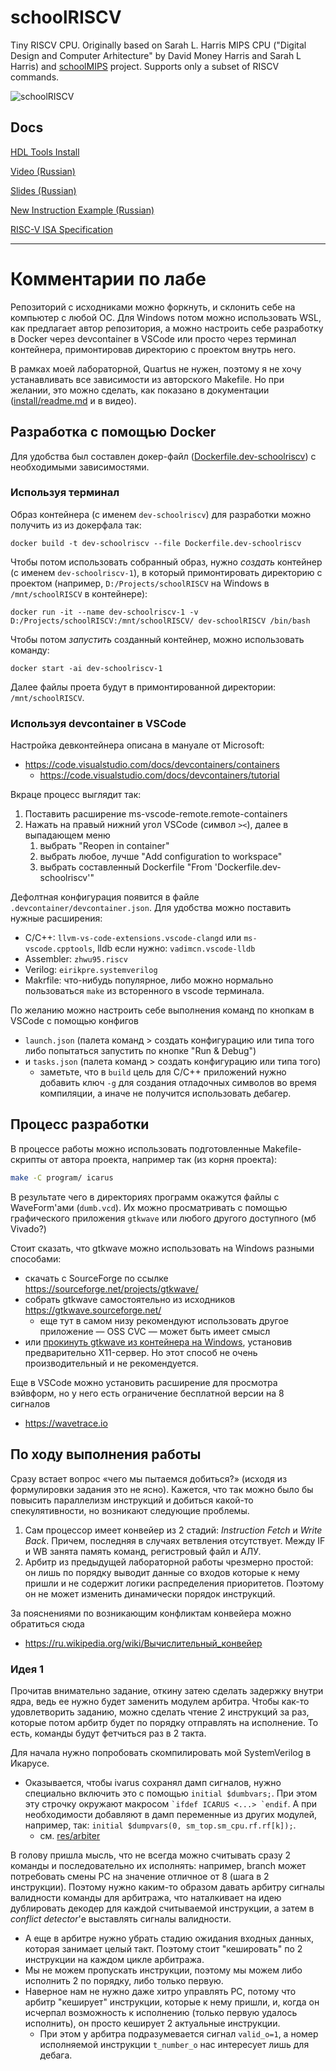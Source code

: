 # schoolRISCV

Tiny RISCV CPU. Originally based on Sarah L. Harris MIPS CPU ("Digital Design
and Computer Arhitecture" by David Money Harris and Sarah L Harris) and
[schoolMIPS](https://github.com/MIPSfpga/schoolMIPS) project. Supports only a
subset of RISCV commands.

![schoolRISCV](https://raw.githubusercontent.com/wiki/zhelnio/schoolRISCV/img/schoolRISCV.gif)

## Docs

[HDL Tools Install](install/readme.md)

[Video (Russian)](https://www.youtube.com/watch?v=w1F6aHfiuZ0&list=PL7J5ZgBGsxn6rquSuWO07kUk_YJrQnXec)

[Slides (Russian)](https://raw.githubusercontent.com/wiki/zhelnio/schoolRISCV/doc/schoolRISCV_slides_ru.pdf)

[New Instruction Example (Russian)](https://raw.githubusercontent.com/wiki/zhelnio/schoolRISCV/doc/schoolRISCV_steps_ru.pdf)

[RISC-V ISA Specification](https://raw.githubusercontent.com/wiki/zhelnio/schoolRISCV/doc/riscv-spec-20191213.pdf)


- - -

# Комментарии по лабе

Репозиторий с исходниками можно форкнуть, и склонить себе на компьютер с любой ОС.
Для Windows потом можно использовать WSL, как предлагает автор репозитория, а можно
настроить себе разработку в Docker через devcontainer в VSCode или просто через терминал 
контейнера, примонтировав директорию с проектом внутрь него.

В рамках моей лабораторной, Quartus не нужен, поэтому я не хочу устанавливать все зависимости
 из авторского Makefile. Но при желании, это можно сделать, как показано в документации 
 ([install/readme.md](./install/readme.md) и в видео).

## Разработка с помощью Docker

Для удобства был составлен докер-файл
([Dockerfile.dev-schoolriscv](./Dockerfile.dev-schoolriscv)) с необходимыми
зависимостями.

### Используя терминал

Образ контейнера (с именем `dev-schoolriscv`) для разработки можно получить из
из докерфала так:

```shell
docker build -t dev-schoolriscv --file Dockerfile.dev-schoolriscv
```

Чтобы потом использовать собранный образ, нужно *создать* контейнер (с именем
`dev-schoolriscv-1`), в который примонтировать директорию с проектом
(например, `D:/Projects/schoolRISCV` на Windows в `/mnt/schoolRISCV` в контейнере):

```shell
docker run -it --name dev-schoolriscv-1 -v D:/Projects/schoolRISCV:/mnt/schoolRISCV/ dev-schoolRISCV /bin/bash
```

Чтобы потом *запустить* созданный контейнер, можно использовать команду:

```shell
docker start -ai dev-schoolriscv-1
```

Далее файлы проета будут в примонтированной директории: `/mnt/schoolRISCV`.

### Используя devcontainer в VSCode

Настройка девконтейнера описана в мануале от Microsoft:
- https://code.visualstudio.com/docs/devcontainers/containers
    - https://code.visualstudio.com/docs/devcontainers/tutorial

Вкраце процесс выглядит так:

1. Поставить расширение ms-vscode-remote.remote-containers
2. Нажать на правый нижний угол VSCode (символ `><`), далее в выпадающем меню 
    1. выбрать "Reopen in container"
    2. выбрать любое, лучше "Add configuration to workspace"
    3. выбрать составленный Dockerfile "From 'Dockerfile.dev-schoolriscv'"

Дефолтная конфигурация появится в файле `.devcontainer/devcontainer.json`. 
Для удобства можно поставить нужные расширения:
- С/C++: `llvm-vs-code-extensions.vscode-clangd` или `ms-vscode.cpptools`, 
  lldb если нужно: `vadimcn.vscode-lldb`
- Assembler: `zhwu95.riscv`
- Verilog: `eirikpre.systemverilog`
- Makrfile: что-нибудь популярное, либо можно нормально пользоваться `make` из
  всторенного в vscode терминала.

По желанию можно настроить себе выполнения команд по кнопкам в VSCode с помощью конфигов
- `launch.json` (палета команд > создать конфигурацию или типа того либо попытаться 
  запустить по кнопке "Run & Debug")
- и `tasks.json` (палета команд > создать конфигурацию или типа того)
    - заметьте, что в `build` цель для C/C++ приложений нужно добавить ключ `-g` для 
      создания отладочных символов во время компиляции, а иначе не получится 
      использовать дебагер.

## Процесс разработки

В процессе работы можно использовать подготовленные Makefile-скрипты от автора проекта,
например так (из корня проекта):

```sh
make -C program/ icarus
```

В результате чего в директориях программ окажутся файлы с WaveForm'ами (`dumb.vcd`). 
Их можно просматривать с помощью графического приложения `gtkwave` или любого другого
доступного (мб Vivado?)

Стоит сказать, что gtkwave можно использовать на Windows разными способами:
- скачать с SourceForge по ссылке https://sourceforge.net/projects/gtkwave/
- собрать gtkwave самостоятельно из исходников https://gtkwave.sourceforge.net/
    - еще тут в самом низу рекомендуют использовать другое приложение — OSS CVC — может быть имеет смысл
- или [прокинуть gtkwave из контейнера на Windows](https://scribe.rip/@potatowagon/how-to-use-gui-apps-in-linux-docker-container-from-windows-host-485d3e1c64a3), 
  установив предварительно X11-сервер. Но этот способ не очень производительный и не рекомендуется.

Еще в VSCode можно установить расширение для просмотра вэйвформ, но у него есть ограничение бесплатной
версии на 8 сигналов
- https://wavetrace.io

## По ходу выполнения работы

Сразу встает вопрос «чего мы пытаемся добиться?» (исходя из формулировки задания это не ясно).
Кажется, что так можно было бы повысить параллелизм инструкций и добиться какой-то спекулятивности,
но возникают следующие проблемы.
1. Сам процессор имеет конвейер из 2 стадий: *Instruction Fetch* и *Write Back*.
   Причем, последняя в случаях ветвления отсутствует. Между IF и WB занята память команд, регистровый файл и АЛУ.
2. Арбитр из предыдущей лабораторной работы чрезмерно простой: он лишь по
   порядку выводит данные со входов которые к нему пришли и не содержит логики
   распределения приоритетов. Поэтому он не может изменить динамически порядок инструкций.

За пояснениями по возникающим конфликтам конвейера можно обратиться сюда
- https://ru.wikipedia.org/wiki/Вычислительный_конвейер

### Идея 1

Прочитав внимательно задание, откину затею сделать задержку внутри ядра, ведь ее нужно будет заменить модулем арбитра.
Чтобы как-то удовлетворить заданию, можно сделать чтение 2 инструкций за раз, которые потом арбитр будет по 
порядку отправлять на исполнение. То есть, команды будут фетчиться раз в 2 такта.

Для начала нужно попробовать скомпилировать мой SystemVerilog в Икарусе.
- Оказывается, чтобы ivarus сохранял дамп сигналов, нужно специально включить
это с помощью `initial $dumbvars;`. При этом эту строчку окружают макросом ``
`ifdef ICARUS <...> `endif ``. А при необходимости добавляют в дамп переменные
из других модулей, например, так: `initial $dumpvars(0, sm_top.sm_cpu.rf.rf[k]);`.
  - см. [res/arbiter](./res/arbiter)

В голову пришла мысль, что не всегда можно считывать сразу 2 команды и
последовательно их исполнять: например, branch может потребовать смены PC на
значение отличное от 8 (шага в 2 инструкции). Поэтому нужно каким-то образом
давать арбитру сигналы валидности команды для арбитража, что наталкивает на
идею дублировать декодер для каждой считываемой инструкции, а затем в 
*conflict detector*'е выставлять сигналы валидности. 

- А еще в арбитре нужно убрать стадию ожидания входных данных, которая занимает целый такт. Поэтому 
  стоит "кешировать" по 2 инструкции на каждом цикле арбитража. 
- Мы не можем пропускать инструкции, поэтому мы можем либо исполнить 2 по порядку, либо только первую.
- Наверное нам не нужно даже хитро управлять PC, потому что арбитр "кеширует" инструкции, которые 
  к нему пришли, и, когда он исчерпал возможность к исполнению (только первую удалось исполнить),
  он просто кеширует 2 актуальные инструкции.
  - При этом у арбитра подразумевается сигнал `valid_o=1`, а номер исполняемой инструкции `t_number_o` 
    нас интересует лишь для дебага.
